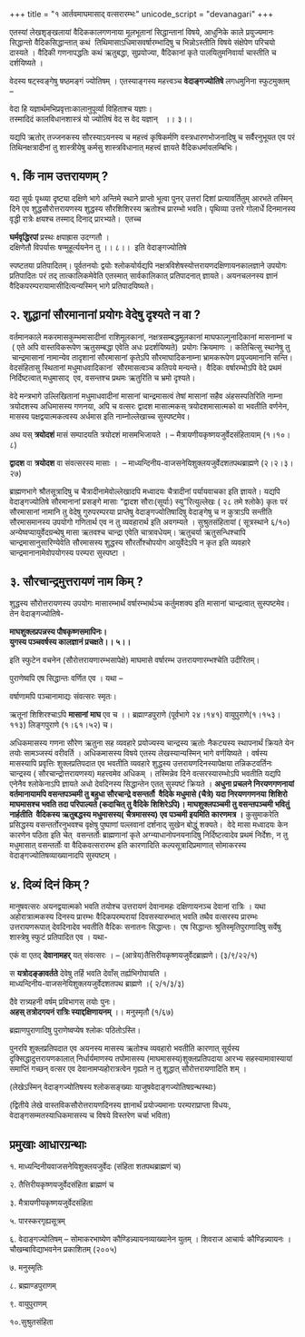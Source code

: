 +++
title = "१ आर्तवमाघमासाद् वत्सरारम्भः"
unicode_script = "devanagari"
+++

एतस्यां लेखशृङ्खलायां वैदिककालगणनाया मूलभूतानां सिद्धान्तानां विषये, आधुनिके काले प्रयुज्यमानः सिद्धान्तो वैदिकसिद्धान्तात् कथं  तिथिमासाऽधिमासवर्षारम्भादिषु च भिन्नोऽस्तीति विषये संक्षेपेण परिचयो दास्यते । वैदिकी गणनापद्धतिः कथं ऋतुबद्धा, सुप्रयोज्या, वैदिकानां कृते पालयितुमनिवार्या चास्तीति च दर्शयिष्यते ।

वेदस्य षट्स्वङ्गेषु षष्ठमङ्गं ज्योतिषम् । एतस्याङ्गस्य महत्त्वञ्च **वेदाङ्गज्योतिषे** लगधमुनिना स्फुटमुक्तम् –

वेदा हि यज्ञार्थमभिप्रवृत्ताःकालानुपूर्व्या विहिताश्च यज्ञाः।  
तस्मादिदं कालविधानशास्त्रं यो ज्योतिषं वेद स वेद यज्ञान्   ।। ३।।

यद्यपि ऋतोर् तज्जनकस्य सौरस्याऽयनस्य च महत्त्वं कृषिकर्मणि वस्त्रधारणभोजनादिषु च सर्वैरनुभूयत एव परं तिथिनक्षत्रादीनां तु शास्त्रीयेषु कर्मसु शास्त्रविधानात् महत्त्वं ज्ञायते वैदिकधर्मावलम्बिभिः।

## १. किं नाम उत्तरायणम् ?

यदा सूर्यः पृथ्व्या दृष्ट्या दक्षिणे भागे अन्तिमे स्थाने प्राप्तो भूत्वा पुनर् उत्तरां दिशां प्रत्यावर्तितुम् आरभते तस्मिन् दिने एव शुद्धसौरोत्तरायणस्य शुद्धस्य सौरशिशिरस्य ऋतोश्च प्रारम्भो भवति। पृथिव्या उत्तरे गोलार्धे दिनमानस्य वृद्धी रात्रेः क्षयश्च तस्माद् दिनाद् प्रारभ्यते।  एतच्च

**घर्मवृद्धिरपां** प्रस्थः क्षपाह्रास उदग्गतौ ।  
दक्षिणेतौ विपर्यासः षण्मुहूर्त्ययनेन तु ।। ८।।  इति वेदाङ्गज्योतिषे

स्पष्टतया प्रतिपादितम्। पूर्वतनयोः द्वयोः श्लोकयोर्यद्यपि नक्षत्रविशेषस्योत्तरायणदक्षिणायनकालज्ञाने उपयोगः प्रतिपादितः परं तद् तात्कालिकमेवेति एतस्मात् सार्वकालिकात् प्रतिपादनात् ज्ञायते। अयनचलनस्य ज्ञानं वैदिकपरम्परायामासीदित्यन्यस्मिन् भागे प्रतिपादयिष्यते।

## २. शुद्धानां सौरमानानां प्रयोगः वेदेषु दृश्यते न वा ?

वर्तमानकाले मकरमासकुम्भमासादीनां राशिमूलकानां, नक्षत्रसम्बद्धमूलकानां माघफाल्गुनादिकानां मासनाम्नां च  ( एते अपि वास्तविकरूपेण ऋतुसम्बद्धा एवेति अधः प्रदर्शयिष्यते)  प्रयोगः क्रियमाणः । कतिचित्सु स्थानेषु तु  चान्द्रमासानां नामान्येव तादृशानां सौरमासानां कृतेऽपि सौरमाघादिकनाम्ना भ्रामकरूपेण प्रयुज्यमानानि सन्ति। वेदसंहितासु स्थितानां मधुमाधवादिकानां  सौरमासत्वञ्च कतिपये मन्यन्ते।  वैदिकः वर्षारम्भोऽपि वेदे प्रथमं निर्दिष्टत्वात् मधुमासाद्  एव, वसन्तश्च प्रथमः ऋतुरिति च भ्रमो दृश्यते।

वेदे मन्त्रभागे उल्लिखितानां मधुमाधवादीनां मासानां चान्द्रमासत्वं तेषां मासानां सहैव अंहसस्पतिरिति नाम्ना त्रयोदशस्य अधिमासस्य गणनया, अपि च वत्सरः द्वादश मासात्मकस् त्रयोदशमासात्मको वा भवतीति वर्णनेन, मासस्य पक्षद्वयात्मकत्वस्य अर्धमास इति नाम्नोल्लेखाच्च सुस्पष्टमेव।

अथ यस् **त्रयोदशं** मासं सम्पादयति त्रयोदशं मासमभिजायते । – मैत्रायणीयकृष्णयजुर्वेदसंहितायाम् (१।१०।८)

**द्वादश** वा **त्रयोदश** वा संवत्सरस्य मासाः ।  – माध्यन्दिनीय-वाजसनेयिशुक्लयजुर्वेदशतपथब्राह्मणे (२।२।३।२७)

ब्राह्मणभागे श्रौतसूत्रादिषु च चैत्रादीनामेवोल्लेखादपि मध्वादयः चैत्रादीनां पर्यायवाचका इति ज्ञायते। यद्यपि वेदाङ्गज्योतिषे सौरमानानां प्रसङ्गे मासाः “द्वादश सौराः(सूर्याः) स्यु”रित्युल्लेखः ( २८ तमे श्लोके) कृतः परं सौरमासानां नामानि तु वेदेषु गुरुपरम्परया प्राप्तेषु वेदाङ्गज्योतिषादिषु वेदाङ्गेषु च न कुत्राऽपि सन्तीति सौरमासमानस्य उपयोगो गणितार्थ एव न तु व्यवहारार्थ इति अवगम्यते । सुश्रुतसंहितायां ( सूत्रस्थाने ६/१०) अन्येष्वप्यायुर्वेदग्रन्थेषु मासा ऋतवश्च चान्द्रा एवेति चात्रावधेयम्। ऋतुचर्या ऋतुसन्धिश्चापि चान्द्रमासानुसारिण्येवेति सौरमासस्य शुद्धस्य सौरर्तोश्चोपयोग आयुर्वेदेऽपि न कृत इति व्यवहारे चान्द्रमानानामेवोपयोगस्य परम्परा सुस्पष्टा ।

## ३. सौरचान्द्रमुत्तरायणं नाम किम् ?

शुद्धस्य सौरोत्तरायणस्य उपयोगः मासारम्भार्थं वर्षारम्भार्थञ्च कर्तुमशक्य इति मासानां चान्द्रत्वात् सुस्पष्टमेव। तेन वेदाङ्गज्योतिषे-

**माघशुक्लप्रपन्नस्य पौषकृष्णसमापिनः।**  
**युगस्य पञ्चवर्षस्य कालज्ञानं प्रचक्षते।। ५।।**

इति स्फुटेन वचनेन (सौरोत्तरायणारम्भसापेक्षे) माघमासे वर्षारम्भ उत्तरायणारम्भश्चेति उदीरितम्।

पुराणेष्वपि एष सिद्धान्तः वर्णित एव । यथा –

वर्षाणामपि पञ्चानामाद्यः संवत्सरः स्मृतः।

ऋतूनां शिशिरश्चाऽपि **मासानां** **माघ** एव च ।। ब्रह्माण्डपुराणे (पूर्वभागे २४।१४१) वायुपुराणे(१।१५३।११३) लिङ्गपुराणे (१।६१।५२) च।

अधिकमासस्य गणना सौरेण ऋतुना सह व्यवहारे प्रयोज्यस्य चान्द्रस्य ऋतोः नैकट्यस्य स्थापनार्थं क्रियते येन तयोः सामञ्जस्यं वरीवर्ति । अधिकमासस्य विषये एतस्य लेखस्यान्यस्मिन् भागे वर्णयिष्यते । वर्षस्य मासस्यापि प्रवृत्तिः शुक्लप्रतिपदात एव भवतीति व्यवहारे शुद्धस्य उत्तरायणदिनस्यापेक्षया तन्निकटवर्तिनः चान्द्रस्य ( सौरचान्द्रोत्तरायणस्य) महत्त्वमेव अधिकम् । तस्मिन्नेव दिने वत्सरस्यारम्भोऽपि भवतीति यद्यपि एनेनैव श्लोकेनाऽपि ज्ञायते अधो देवदिनस्य सिद्धान्तेन एतत् सुस्पष्टं क्रियते । **अधुना प्रचलने निरयणगणनायां वर्तमानायामपि वसन्तपञ्चमी तु बहुधा सौरचान्द्रे वसन्तर्तौ  वैदिके मधुमासे (चैत्रे) यदा निरयणगणनया शिशिरो माघमासश्च भवति तदा परिपाल्यते (कदाचित् तु वैदिके शिशिरेऽपि)। माघशुक्लपञ्चमी तु वसन्तपञ्चमी भवितुं नार्हतीति  वैदिकस्य ऋतुबद्धस्य मधुमासस्य( चैत्रमासस्य) एव पञ्चमी इयमिति कारणमत्र ।** कुसुमाकरेति प्रसिद्धस्य वसन्तर्तोरनुभवश्च वृक्षेषु पुष्पाणां पल्लवानां दर्शनाद् सुखेन बोद्धुं शक्यते।  वेदे मासा मध्वादयः केन कारणेन पठिता इति चेत्  वसन्तर्तोः ब्राह्मणानां कृते अग्न्याधानोपनयनादिषु निर्दिष्टत्वादेव प्रथमं निर्देशः, न तु मधुमासात् वसन्तर्तोः वा वैदिकवत्सरारम्भ इति कारणादिति कल्पसूत्रादिप्रमाणात् सोमाकरस्य वेदाङ्गज्योतिषव्याख्यानादपि सुस्पष्टम् ।

## ४. दिव्यं दिनं किम् ?

मानुषवत्सरः अयनद्वयात्मको भवति तयोश्च उत्तरायणं देवानामहः दक्षिणायनञ्च देवानां रात्रिः । यथा अहोरात्रात्मकस्य दिनस्य प्रारम्भः वैदिकपरम्परायां दिवसस्यारम्भात् भवति तथैव वत्सरस्य प्रारम्भः उत्तरायणरूपात् देवदिनादेव भवतीति वैदिकः सनातनः सिद्धान्तः।  एष सिद्धान्तः श्रुतिस्मृतिपुराणादिषु सर्वेषु शास्त्रेषु स्फुटं प्रतिपादित एव । यथा-

एकं वा एतद् **देवानामहर्** यत् संवत्सरः । – (आत्रेय)तैत्तिरीयकृष्णयजुर्वेदब्राह्मणे। (३/९/२२/१)

स **यत्रोदङ्ङावर्तते** देवेषु तर्हि भवति देवाँस् तर्ह्यभिगोपायति ।  
माध्यन्दिनीय-वाजसनेयिशुक्लयजुर्वेदशतपथ ब्राह्मणे ।( २/१/३/३)

दैवे रात्र्यहनी वर्षम् प्रविभागस् तयोः पुनः।  
**अहस् तत्रोदगयनं रात्रिः स्याद्दक्षिणायनम्** ।। मनुस्मृतौ (१/६७)

ब्रह्माणपुराणादिषु पुराणेष्वप्येष श्लोकः पठितोऽस्ति।

पुनरपि शुक्लप्रतिपदात एव अयनस्य मासस्य ऋतोश्च व्यवहारो भवतीति कारणात् सूर्यस्य दृक्सिद्धादुत्तरायणकालात् निर्धार्यमाणस्य तपोमासस्य (माघमासस्य)शुक्लप्रतिपदाया आरभ्य सहस्यामावास्यायां समाप्तिं गच्छन् वत्सर एव देवानामप्यहोरात्रत्वेन गृह्यते न तु शुद्धात् सौरोत्तरायणादिति शम् ।

(लेखेऽस्मिन् वेदाङ्गज्योतिषस्य श्लोकसङ्ख्याः याजुषवेदाङ्गज्योतिषग्रन्थस्थाः)

(द्वितीये लेखे वास्तविकसौरोत्तरायणदिनस्य ज्ञानार्थं प्रयोज्यमानाः परम्पराप्राप्ता विधयः, वेदाङ्गसम्मतस्याधिकमासस्य च विषये विस्तरेण चर्चा भविता)

## प्रमुखाः आधारग्रन्थाः

१. माध्यन्दिनीयवाजसनेयिशुक्लयजुर्वेदः (संहिता शतपथब्राह्मणं च)

२. तैत्तिरीयकृष्णयजुर्वेदसंहिता ब्राह्मणं च

३. मैत्रायणीयकृष्णयजुर्वेदसंहिता

५. पारस्करगृह्यसूत्रम्

६. वेदाङ्गज्योतिषम् – सोमाकरभाष्येण कौण्डिन्न्यायनव्याख्यानेन युतम् । शिवराज आचार्यः कौण्डिन्न्यायनः । चौखम्बाविद्याभवनेन प्रकाशितम् (२००५)

७. मनुस्मृतिः

८. ब्रह्माण्डपुराणम्

९. वायुपुराणम्

१०.सुश्रुतसंहिता
